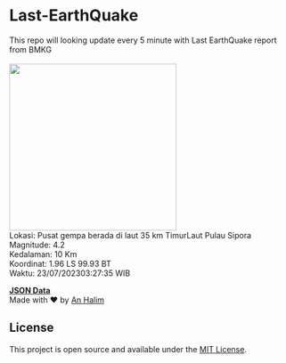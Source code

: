 # Last-EarthQuake
This repo will looking update every 5 minute with Last EarthQuake report from BMKG
<br>
<br>
<img src="https://static.bmkg.go.id/20230723032735.mmi.jpg" width="300"/>
<br>
Lokasi: Pusat gempa berada di laut 35 km TimurLaut Pulau Sipora <br>
Magnitude: 4.2 <br>
Kedalaman: 10 Km <br>
Koordinat: 1.96 LS 99.93 BT <br>
Waktu: 23/07/202303:27:35 WIB <br>

<a href="./data/data.json">**JSON Data**</a>
<br>
Made with ❤️ by <a href="https://github.com/an-halim">An Halim</a>
## License

This project is open source and available under the [MIT License](LICENSE).
